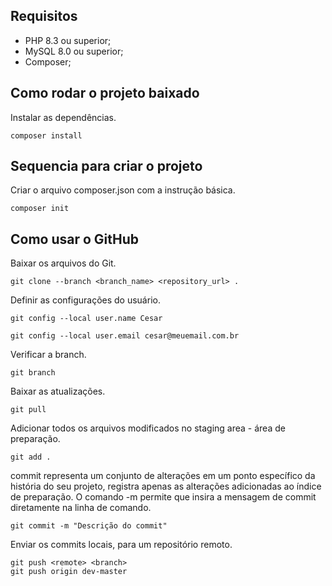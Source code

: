 ## Requisitos

* PHP 8.3 ou superior;
* MySQL 8.0 ou superior;
* Composer;

## Como rodar o projeto baixado

Instalar as dependências.
```
composer install
```


## Sequencia para criar o projeto
Criar o arquivo composer.json com a instrução básica.
```
composer init
```

## Como usar o GitHub
Baixar os arquivos do Git.
```
git clone --branch <branch_name> <repository_url> .
```

Definir as configurações do usuário.
```
git config --local user.name Cesar
```
```
git config --local user.email cesar@meuemail.com.br
```

Verificar a branch.
```
git branch 
```

Baixar as atualizações.
```
git pull
```

Adicionar todos os arquivos modificados no staging area - área de preparação.
```
git add .
```

commit representa um conjunto de alterações em um ponto específico da história do seu projeto, registra apenas as alterações adicionadas ao índice de preparação.
O comando -m permite que insira a mensagem de commit diretamente na linha de comando.
```
git commit -m "Descrição do commit"
```

Enviar os commits locais, para um repositório remoto.
```
git push <remote> <branch>
git push origin dev-master
```







